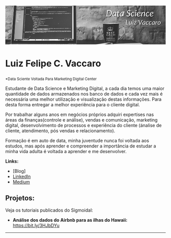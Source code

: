 <p align="center">
  <img src="Data Science.png" >
</p>

# Luiz Felipe C. Vaccaro
<sub>*Data Sciente Voltada Para Marketing Digital Center</sub>

Estudante de Data Science e Marketing Digital, a cada dia temos uma maior quantidade de dados armazenados nos banco de dados e cada vez mais é necessária uma melhor utilização e visualização destas informações. Para desta forma entregar a melhor experiência para o cliente digital. 

Por trabalhar alguns anos em negócios próprios adquiri expertises nas áreas da finanças(controle e análise), vendas e comunicação, marketing digital, desenvolvimento de processos e experiência do cliente (ánalise de cliente, atendimento, pós vendas e relacionamento). 

Formação é em auto de data, minha juventude nunca foi voltada aos estudos, mas após aprender e compreender a importância de estudar a minha vida adulta é voltada a aprender e me desenvolver.


**Links:**
* [Blog]
* [LinkedIn](https://www.linkedin.com/in/luiz-felipe-cougo-vaccaro-9b5790184/)
* [Medium](https://medium.com/@vaccaroluiz)


## Projetos:
Veja os tutoriais publicados do Sigmoidal:

* **Análise dos dados do Airbnb para as ilhas do Hawaii:** https://bit.ly/3HJbDYu

---




